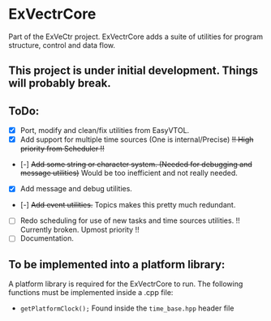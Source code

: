 # ExVectrCore
Part of the ExVeCtr project. 
ExVectrCore adds a suite of utilities for program structure, control and data flow.
## **This project is under initial development. Things will probably break.**
## ToDo:
- [X] Port, modify and clean/fix utilities from EasyVTOL.
- [X] Add support for multiple time sources (One is internal/Precise) ~~!! High priority from Scheduler !!~~
- [-] ~~Add some string or character system. (Needed for debugging and message utilities)~~ Would be too inefficient and not really needed.
- [X] Add message and debug utilities.
- [-] ~~Add event utilities.~~ Topics makes this pretty much redundant.              
- [ ] Redo scheduling for use of new tasks and time sources utilities.    !! Currently broken. Upmost priority !!
- [ ] Documentation.
## To be implemented into a platform library:
A platform library is required for the ExVectrCore to run. The following functions must be implemented inside a .cpp file:
- `getPlatformClock();` Found inside the `time_base.hpp` header file